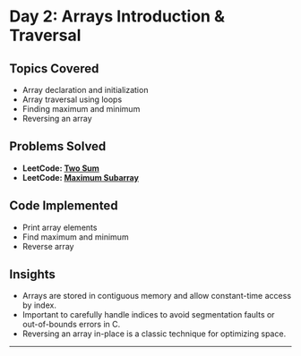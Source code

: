 # Day 2: Arrays Introduction & Traversal

## Topics Covered

- Array declaration and initialization
- Array traversal using loops
- Finding maximum and minimum
- Reversing an array

## Problems Solved

- **LeetCode: [Two Sum](https://leetcode.com/problems/two-sum/)**
- **LeetCode: [Maximum Subarray](https://leetcode.com/problems/maximum-subarray/)**

## Code Implemented

- Print array elements
- Find maximum and minimum
- Reverse array

## Insights

- Arrays are stored in contiguous memory and allow constant-time access by index.
- Important to carefully handle indices to avoid segmentation faults or out-of-bounds errors in C.
- Reversing an array in-place is a classic technique for optimizing space.

---
